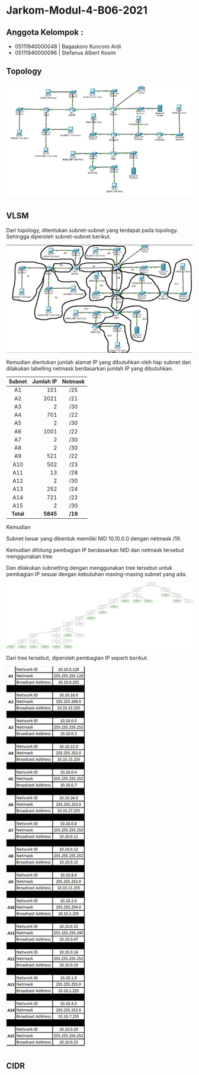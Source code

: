 # Jarkom-Modul-4-B06-2021

## Anggota Kelompok : 
- 05111940000048 | Bagaskoro Kuncoro Ardi 
- 05111940000096 | Stefanus Albert Kosim 

## Topology

![topology](https://github.com/yanzkosim/Jarkom-Modul-4-B06-2021/blob/main/screenshot/topology.png)

#

## VLSM

Dari topology, ditentukan subnet-subnet yang terdapat pada topology. Sehingga diperoleh subnet-subnet berikut.

![VLSM](https://github.com/yanzkosim/Jarkom-Modul-4-B06-2021/blob/main/screenshot/Topologi%20-%20VLSM.png)

Kemudian dientukan jumlah alamat IP yang dibutuhkan oleh tiap subnet dan dilakukan labelling netmask berdasarkan jumlah IP yang dibutuhkan.

| Subnet | Jumlah IP | Netmask |
| :----: | --------: | :-----: |
| A1 | 101 | /25 |
| A2 | 2021 | /21 |
| A3 | 2 | /30 |
| A4 | 701 | /22 |
| A5 | 2 | /30 |
| A6 | 1001 | /22 |
| A7 | 2 | /30 |
| A8 | 2 | /30 |
| A9 | 521 | /22 |
| A10 | 502 | /23 |
| A11 | 13 | /28 |
| A12 | 2 | /30 |
| A13 |	252 | /24 |
| A14 | 721 | /22 |
| A15 |2 | /30 |
| **Total** | **5845** | **/19** |

Kemudian

Subnet besar yang dibentuk memiliki NID 10.10.0.0 dengan netmask /19. 

Kemudian dihitung pembagian IP berdasarkan NID dan netmask tersebut menggunakan tree.

Dan dilakukan subnetting dengan menggunakan tree tersebut untuk pembagian IP sesuai dengan kebutuhan masing-masing subnet yang ada.

![treeVLSM](https://github.com/yanzkosim/Jarkom-Modul-4-B06-2021/blob/main/screenshot/Tree%20-%20VLSM.jpg)

Dari tree tersebut, diperoleh pembagian IP seperti berikut.

![tabelVLSM](https://github.com/yanzkosim/Jarkom-Modul-4-B06-2021/blob/main/screenshot/tabelVLSM.png)

#

## CIDR
